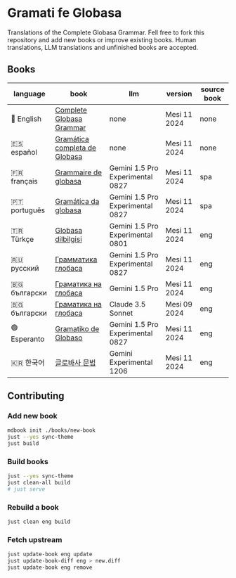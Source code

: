 # Gramati fe Globasa

Translations of the Complete Globasa Grammar. Fell free to fork this repository and add new books or improve existing books. Human translations, LLM translations and unfinished books are accepted.

## Books

| language | book  | llm | version | source book |
| -------- | ----- | --- | ------- | ----------- |
| 🏴󠁧󠁢󠁥󠁮󠁧󠁿 English | [Complete Globasa Grammar](https://salif.github.io/gramati-fe-globasa/eng/) | none | Mesi 11 2024 | none |
| 🇪🇸 español | [Gramática completa de Globasa](https://salif.github.io/gramati-fe-globasa/spa/) | none | Mesi 11 2024 | none |
| 🇫🇷 français | [Grammaire de globasa](https://salif.github.io/gramati-fe-globasa/fr-gemini/) | Gemini 1.5 Pro Experimental 0827 | Mesi 11 2024 | spa |
| 🇵🇹 português | [Gramática da globasa](https://salif.github.io/gramati-fe-globasa/pt-gemini/) | Gemini 1.5 Pro Experimental 0827 | Mesi 11 2024 | spa |
| 🇹🇷 Türkçe | [Globasa dilbilgisi](https://salif.github.io/gramati-fe-globasa/tr-gemini/) | Gemini 1.5 Pro Experimental 0801 | Mesi 11 2024 | eng |
| 🇷🇺 русский | [Грамматика глобаса](https://salif.github.io/gramati-fe-globasa/ru-gemini/) | Gemini 1.5 Pro Experimental 0827 | Mesi 11 2024 | eng |
| 🇧🇬 български | [Граматика на глобаса](https://salif.github.io/gramati-fe-globasa/bg-gemini/) | Gemini 1.5 Pro | Mesi 11 2024 | eng |
| 🇧🇬 български | [Граматика на глобаса](https://salif.github.io/gramati-fe-globasa/bg-claude/) | Claude 3.5 Sonnet | Mesi 09 2024 | eng |
| 🟢 Esperanto | [Gramatiko de Globaso](https://salif.github.io/gramati-fe-globasa/eo-gemini/) | Gemini 1.5 Pro Experimental 0827 | Mesi 11 2024 | eng |
| 🇰🇷 한국어 | [글로바사 문법](https://salif.github.io/gramati-fe-globasa/ko-gemini/) | Gemini Experimental 1206 | Mesi 11 2024 | eng |

## Contributing

### Add new book

```sh
mdbook init ./books/new-book
just --yes sync-theme
just build
```

### Build books

```sh
just --yes sync-theme
just clean-all build
# just serve
```

### Rebuild a book

```sh
just clean eng build
```

### Fetch upstream

```sh
just update-book eng update
just update-book-diff eng > new.diff
just update-book eng remove
```
